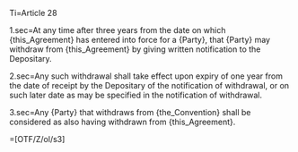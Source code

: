 Ti=Article 28

1.sec=At any time after three years from the date on which {this_Agreement} has entered into force for a {Party}, that {Party} may withdraw from {this_Agreement} by giving written notification to the Depositary.

2.sec=Any such withdrawal shall take effect upon expiry of one year from the date of receipt by the Depositary of the notification of withdrawal, or on such later date as may be specified in the notification of withdrawal.

3.sec=Any {Party} that withdraws from {the_Convention} shall be considered as also having withdrawn from {this_Agreement}.

=[OTF/Z/ol/s3]
